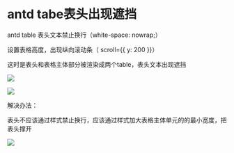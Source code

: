 # antd tabe表头出现遮挡
antd table 表头文本禁止换行（white-space: nowrap;）

设置表格高度，出现纵向滚动条（ scroll={{ y: 200 }}）

这时是表头和表格主体部分被渲染成两个table，表头文本出现遮挡

![](https://img-blog.csdnimg.cn/20210828105401104.png?x-oss-process=image/watermark,type_ZHJvaWRzYW5zZmFsbGJhY2s,shadow_50,text_Q1NETiBA5b6Q5ZCM5L-d,size_20,color_FFFFFF,t_70,g_se,x_16)

![](https://img-blog.csdnimg.cn/20210828104958922.png?x-oss-process=image/watermark,type_ZHJvaWRzYW5zZmFsbGJhY2s,shadow_50,text_Q1NETiBA5b6Q5ZCM5L-d,size_20,color_FFFFFF,t_70,g_se,x_16)

 解决办法：

表头不应该通过样式禁止换行，应该通过样式加大表格主体单元的的最小宽度，把表头撑开

![](https://img-blog.csdnimg.cn/20210828105841855.png?x-oss-process=image/watermark,type_ZHJvaWRzYW5zZmFsbGJhY2s,shadow_50,text_Q1NETiBA5b6Q5ZCM5L-d,size_20,color_FFFFFF,t_70,g_se,x_16)